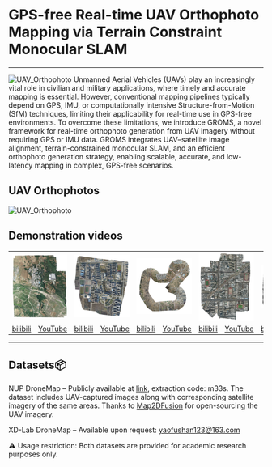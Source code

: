 # GPS-free Real-time UAV Orthophoto Mapping via Terrain Constraint Monocular SLAM
***
![UAV_Orthophoto](https://github.com/YFS90/Real-time-orthophoto/blob/main/Img/GIF.gif)
Unmanned Aerial Vehicles (UAVs) play an increasingly vital role in civilian and military applications, where timely and accurate mapping is essential. However, conventional mapping pipelines typically depend on GPS, IMU, or computationally intensive Structure-from-Motion (SfM) techniques, limiting their applicability for real-time use in GPS-free environments.
To overcome these limitations, we introduce GROMS, a novel framework for real-time orthophoto generation from UAV imagery without requiring GPS or IMU data. GROMS integrates UAV–satellite image alignment, terrain-constrained monocular SLAM, and an efficient orthophoto generation strategy, enabling scalable, accurate, and low-latency mapping in complex, GPS-free scenarios.

## UAV Orthophotos 

![UAV_Orthophoto](https://github.com/YFS90/Real-time-orthophoto/blob/main/Img/uav_real-time_orthophoto.png)

## Demonstration videos

<table>
      <tr>
		<td colspan="2"><img src="https://github.com/YFS90/Real-time-orthophoto/blob/main/Img/Set_z.png" ></td>
	    <td colspan="2"><img src="https://github.com/YFS90/Real-time-orthophoto/blob/main/Img/Set_f.png" ></td>
	    <td colspan="2"><img src="https://github.com/YFS90/Real-time-orthophoto/blob/main/Img/Set_k.png" ></td>
	    <td colspan="2"><img src="https://github.com/YFS90/Real-time-orthophoto/blob/main/Img/Set_o.png" ></td> 
        <td colspan="2"><img src="https://github.com/YFS90/Real-time-orthophoto/blob/main/Img/Set_p.png" ></td>
	    <td colspan="2"><img src="https://github.com/YFS90/Real-time-orthophoto/blob/main/Img/Set_s.png" ></td> 
      </tr >
      <tr >
		<td><a href="https://www.bilibili.com/video/BV1Hbnhz4E6k/">bilibili</a></td>
	    <td><a href="https://www.youtube.com/watch?v=fPJIgGNBVmI">YouTube</a></td>
	    <td><a href="https://www.bilibili.com/video/BV1w4nhzZEUb/">bilibili</a></td>
	    <td><a href="https://www.youtube.com/watch?v=fPJIgGNBVmI">YouTube</a></td>
        <td><a href="https://www.bilibili.com/video/BV1wbnhz4EJL/">bilibili</a></td>
	    <td><a href="https://www.youtube.com/watch?v=5PFNv3vl4oA">YouTube</a></td>
        <td><a href="https://www.bilibili.com/video/BV1AsnhzFE93/">bilibili</a></td>
	    <td><a href="https://www.youtube.com/watch?v=xGRafWdadu8">YouTube</a></td>
        <td><a href="https://www.bilibili.com/video/BV1A4nhzZEAX/">bilibili</a></td>
	    <td><a href="https://www.youtube.com/watch?v=WIEuoXP8b20">YouTube</a></td>
        <td><a href="https://www.bilibili.com/video/BV1w4nhzZEeP/">bilibili</a></td>
	    <td><a href="https://www.youtube.com/watch?v=y4Upp6I6Mxk">YouTube</a></td>
	</tr>     
</table>

***

## Datasets📦

NUP DroneMap – Publicly available at [link](https://pan.baidu.com/s/1Lx0UYDlX08CFI6uA1b19EQ), extraction code: m33s. The dataset includes UAV-captured images along with corresponding satellite imagery of the same areas. Thanks to [Map2DFusion](https://github.com/zdzhaoyong/Map2DFusion) for open-sourcing the UAV imagery.

XD-Lab DroneMap – Available upon request: yaofushan123@163.com

⚠️ Usage restriction: Both datasets are provided for academic research purposes only.

